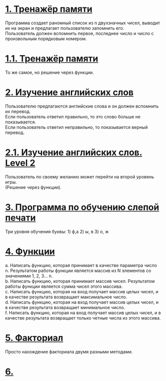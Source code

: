 # [1. Тренажёр памяти](https://github.com/kornilovaap/JavaScript_GeekBrains.ru/blob/main/lesson_3/memory.html)    
Программа создает раномный список из n двухзначных чисел, выводит их на экран и предлагает пользователю запомнить его.    
Пользователь должен вспомнить первое, последнее число и число с произвольным порядковым номером.    

# [1.1. Тренажёр памяти](https://github.com/kornilovaap/JavaScript_GeekBrains.ru/edit/main/lesson_3/memory_func.html)
То же самое, но решение через функции.    
    
# [2. Изучение английских слов](https://github.com/kornilovaap/JavaScript_GeekBrains.ru/blob/main/lesson_3/english.html)     
Пользователю предлагаются английские слова и он должен вспомнить их перевод.    
Если пользователь ответил правильно, то это слово больше не показывается.    
Если пользователь ответил неправильно, то показывается верный перевод.    

# [2.1. Изучение английских слов. Level 2](https://github.com/kornilovaap/JavaScript_GeekBrains.ru/blob/main/lesson_3/english_lev_2.html)      
Пользователь по своему желанию может перейти на второй уровень игры.    
(Решение через функции).
    
# [3. Программа по обучению слепой печати](https://github.com/kornilovaap/JavaScript_GeekBrains.ru/blob/main/lesson_3/typing.html)      
Три уровня обучения буквы: 1) ф,а 2) ы, в 3) о, ж    
    
# [4. Функции](https://github.com/kornilovaap/JavaScript_GeekBrains.ru/blob/main/lesson_3/functions.html)    
a. Написать функцию, которая принимает в качестве параметра число n. Результатом работы функции является массив из N элементов со значениями 1, 2, 3… n.    
b. Написать функцию, которая принимает массив чисел. Результатом работы функции является сумма чисел этого массива.    
c. Написать функцию, которая на вход получает массив целых чисел, и в качестве результата возвращает максимальное число.    
d. Написать функцию, которая на вход получает массив целых чисел, и в качестве результата возвращает минимальное число.    
f. Написать функцию, которая на вход получает массив целых чисел, и в качестве результата возвращает только четные числа из этого массива.     
    
# [5. Факториал](https://github.com/kornilovaap/JavaScript_GeekBrains.ru/blob/main/lesson_3/factorial.html)     
Просто нахождение факториала двумя разными методами.    
     
# [6. ]()
